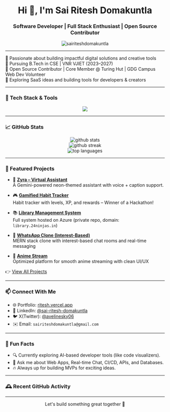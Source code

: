 <h1 align="center">Hi 👋, I'm Sai Ritesh Domakuntla</h1>
<h3 align="center">Software Developer | Full Stack Enthusiast | Open Source Contributor</h3>

<p align="center">
  <img src="https://komarev.com/ghpvc/?username=sairiteshdomakuntla&label=Profile%20views&color=0e75b6&style=flat" alt="sairiteshdomakuntla" />
</p>

---

<!-- 
🌟 I'm currently a **Software Developer Intern at Uravu Labs**, passionate about building impactful digital solutions.  
🧠 Pursuing B.Tech in CSE | VNR VJIET (2023–2027)  
🤝 Open Source Contributor | Core Member @ Turing Hut | GDG Campus Web Dev Volunteer  
📌 Exploring SaaS ideas and building tools for developers & creators. 
-->


🌟 Passionate about building impactful digital solutions and creative tools  
🧠 Pursuing B.Tech in CSE | VNR VJIET (2023–2027)  
🤝 Open Source Contributor | Core Member @ Turing Hut | GDG Campus Web Dev Volunteer  
📌 Exploring SaaS ideas and building tools for developers & creators

---

### 🚀 Tech Stack & Tools

<p align="center">
  <img src="https://skillicons.dev/icons?i=cpp,py,js,ts,react,nextjs,nodejs,express,mongodb,mysql,tailwind,bootstrap,html,css,vercel,azure,git,github,linux" />
</p>

---

### 📈 GitHub Stats

<p align="center">
  <img src="https://github-readme-stats.vercel.app/api?username=sairiteshdomakuntla&show_icons=true&theme=radical" alt="github stats" />
  <br />
  <img src="https://github-readme-streak-stats.herokuapp.com/?user=sairiteshdomakuntla&theme=radical" alt="github streak" />
  <br />
  <img src="https://github-readme-stats.vercel.app/api/top-langs/?username=sairiteshdomakuntla&layout=compact&theme=radical" alt="top languages" />
</p>

---

### 🧠 Featured Projects

- 🧩 [**Zyra – Virtual Assistant**](https://github.com/sairiteshdomakuntla/Zyra---Virtual-Assistant)  
  A Gemini-powered neon-themed assistant with voice + caption support.

- 🎮 [**Gamified Habit Tracker**](https://github.com/sairiteshdomakuntla/Gamified-Habit-Tracker)  
  Habit tracker with levels, XP, and rewards – Winner of a Hackathon!

- 📚 [**Library Management System**](https://library.24ninjas.in/)  
  Full system hosted on Azure (private repo, domain: `library.24ninjas.in`)

- 💬 [**WhatsApp Clone (Interest-Based)**](https://github.com/sairiteshdomakuntla/WhatsApp-Clone)  
  MERN stack clone with interest-based chat rooms and real-time messaging

- 🎥 [**Anime Stream**](https://github.com/sairiteshdomakuntla/Anime-Stream)  
  Optimized platform for smooth anime streaming with clean UI/UX

👉 [View All Projects](https://github.com/sairiteshdomakuntla?tab=repositories)

---

### 📫 Connect With Me

- 🌐 Portfolio: [ritesh.vercel.app](https://ritesh.vercel.app/)
- 🔗 LinkedIn: [@sai-ritesh-domakuntla](https://www.linkedin.com/in/sai-ritesh-domakuntla/)
- 🐦 X(Twitter): [@avelinesky06](https://x.com/avelineSky06)
- ✉️ Email: `sairiteshdomakuntla@gmail.com`

---

### 🧠 Fun Facts

- 🔍 Currently exploring AI-based developer tools (like code visualizers).
- 💬 Ask me about Web Apps, Real-time Chat, CI/CD, APIs, and Databases.
- 🔥 Always up for building MVPs for exciting ideas.

---

### 🕰️ Recent GitHub Activity

<!--START_SECTION:activity-->
<!--END_SECTION:activity-->


---

<p align="center">Let's build something great together 🚀</p>
